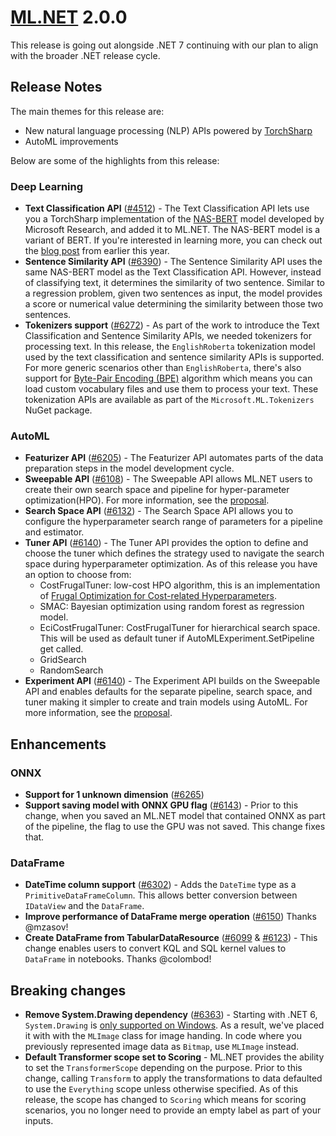 # [ML.NET](http://dot.net/ml) 2.0.0

This release is going out alongside .NET 7 continuing with our plan to align with the broader .NET release cycle.

## Release Notes

The main themes for this release are:

- New natural language processing (NLP) APIs powered by [TorchSharp](https://github.com/dotnet/torchsharp)
- AutoML improvements

Below are some of the highlights from this release:

### Deep Learning

- **Text Classification API** ([#4512](https://github.com/dotnet/machinelearning/pull/4512)) - The Text Classification API lets use you a TorchSharp implementation of the [NAS-BERT](https://arxiv.org/abs/2105.14444) model developed by Microsoft Research, and added it to ML.NET. The NAS-BERT model is a variant of BERT. If you're interested in learning more, you can check out the [blog post](https://devblogs.microsoft.com/dotnet/introducing-the-ml-dotnet-text-classification-api-preview/) from earlier this year.
- **Sentence Similarity API** ([#6390](https://github.com/dotnet/machinelearning/pull/6390)) - The Sentence Similarity API uses the same NAS-BERT model as the Text Classification API. However, instead of classifying text, it determines the similarity of two sentence. Similar to a regression problem, given two sentences as input, the model provides a score or numerical value determining the similarity between those two sentences.
- **Tokenizers support** ([#6272](https://github.com/dotnet/machinelearning/pull/6272)) - As part of the work to introduce the Text Classification and Sentence Similarity APIs, we needed tokenizers for processing text. In this release, the `EnglishRoberta` tokenization model used by the text classification and sentence similarity APIs is supported. For more generic scenarios other than `EnglishRoberta`, there's also support for [Byte-Pair Encoding (BPE)](https://huggingface.co/course/chapter6/5) algorithm which means you can load custom vocabulary files and use them to process your text. These tokenization APIs are available as part of the `Microsoft.ML.Tokenizers` NuGet package.

### AutoML

- **Featurizer API** ([#6205](https://github.com/dotnet/machinelearning/pull/6205)) - The Featurizer API automates parts of the data preparation steps in the model development cycle.
- **Sweepable API** ([#6108](https://github.com/dotnet/machinelearning/pull/6108)) - The Sweepable API allows ML.NET users to create their own search space and pipeline for hyper-parameter optimization(HPO). For more information, see the [proposal](https://github.com/dotnet/machinelearning/issues/5992).
- **Search Space API** ([#6132](https://github.com/dotnet/machinelearning/pull/6132)) - The Search Space API allows you to configure the hyperparameter search range of parameters for a pipeline and estimator.
- **Tuner API** ([#6140](https://github.com/dotnet/machinelearning/pull/6140)) - The Tuner API provides the option to define and choose the tuner which defines the strategy used to navigate the search space during hyperparameter optimization. As of this release you have an option to choose from:
  - CostFrugalTuner: low-cost HPO algorithm, this is an implementation of [Frugal  Optimization for Cost-related Hyperparameters](https://arxiv.org/abs/2005.01571).
  - SMAC: Bayesian optimization using random forest as regression model.
  - EciCostFrugalTuner: CostFrugalTuner for hierarchical search space. This will be used as default tuner if AutoMLExperiment.SetPipeline get called.
  - GridSearch
  - RandomSearch  
- **Experiment API** ([#6140](https://github.com/dotnet/machinelearning/pull/6140)) - The Experiment API builds on the Sweepable API and enables defaults for the separate pipeline, search space, and tuner making it simpler to create and train models using AutoML. For more information, see the [proposal](https://github.com/dotnet/machinelearning/pull/6118).

## Enhancements

### ONNX

- **Support for 1 unknown dimension** ([#6265](https://github.com/dotnet/machinelearning/pull/6265))
- **Support saving model with ONNX GPU flag** ([#6143](https://github.com/dotnet/machinelearning/pull/6143)) - Prior to this change, when you saved an ML.NET model that contained ONNX as part of the pipeline, the flag to use the GPU was not saved. This change fixes that.  

### DataFrame

- **DateTime column support** ([#6302](https://github.com/dotnet/machinelearning/pull/6302)) - Adds the `DateTime` type as a `PrimitiveDataFrameColumn`. This allows better conversion between `IDataView` and the `DataFrame`.
- **Improve performance of DataFrame merge operation** ([#6150](https://github.com/dotnet/machinelearning/pull/6150)) Thanks @mzasov!
- **Create DataFrame from TabularDataResource** ([#6099](https://github.com/dotnet/machinelearning/pull/6099) & [#6123](https://github.com/dotnet/machinelearning/pull/6123)) - This change enables users to convert KQL and SQL kernel values to `DataFrame` in notebooks. Thanks @colombod!

## Breaking changes

- **Remove System.Drawing dependency** ([#6363](https://github.com/dotnet/machinelearning/pull/6363)) - Starting with .NET 6, `System.Drawing` is [only supported on Windows](https://learn.microsoft.com/dotnet/core/compatibility/core-libraries/6.0/system-drawing-common-windows-only). As a result, we've placed it with with the `MLImage` class for image handing. In code where you previously represented image data as `Bitmap`, use `MLImage` instead.
- **Default Transformer scope set to Scoring** - ML.NET provides the ability to set the `TransformerScope` depending on the purpose. Prior to this change, calling `Transform` to apply the transformations to data defaulted to use the `Everything` scope unless otherwise specified. As of this release, the scope has changed to `Scoring` which means for scoring scenarios, you no longer need to provide an empty label as part of your inputs.
